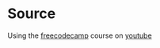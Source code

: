 # Source

Using the [freecodecamp](freecodecamp.com) course on [youtube](https://www.youtube.com/watch?v=t_ispmWmdjY)